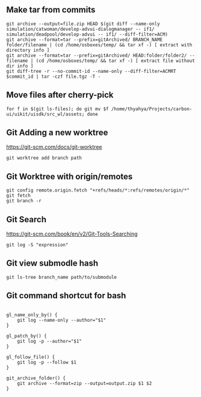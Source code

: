 
## Make tar from commits
```
git archive --output=file.zip HEAD $(git diff --name-only simulation/catwoman/develop-advui-dialogmanager -- if1/  simulation/deadpool/develop-advui -- if1/ --diff-filter=ACM)
git archive --format=tar --prefix=gitArchived/ BRANCH_NAME folder/filename | (cd /home/osboxes/temp/ && tar xf -) [ extract with directory info ]
git archive --format=tar --prefix=gitArchived/ HEAD:folder/folder2/ -- filename | (cd /home/osboxes/temp/ && tar xf -) [ extract file without dir info ]
git diff-tree -r --no-commit-id --name-only --diff-filter=ACMRT $commit_id | tar -czf file.tgz -T -
```

## Move files after cherry-pick

```
for f in $(git ls-files); do git mv $f /home/thyahya/Projects/carbon-ui/uikit/uisdk/src_wl/assets; done
```

## Git Adding a new worktree
https://git-scm.com/docs/git-worktree 
```
git worktree add branch path
```

## Git Worktree with origin/remotes
```
git config remote.origin.fetch "+refs/heads/*:refs/remotes/origin/*"
git fetch
git branch -r
```

## Git Search
https://git-scm.com/book/en/v2/Git-Tools-Searching 
```
git log -S "expression"
```

## Git view submodle hash
```
git ls-tree branch_name path/to/submodule
```

## Git command shortcut for bash

```

gl_name_only_by() {
    git log --name-only --author="$1"
}

gl_patch_by() {
    git log -p --author="$1"
}

gl_follow_file() {
    git log -p --follow $1
}

git_archive_folder() {
    git archive --format=zip --output=output.zip $1 $2 
}

```

